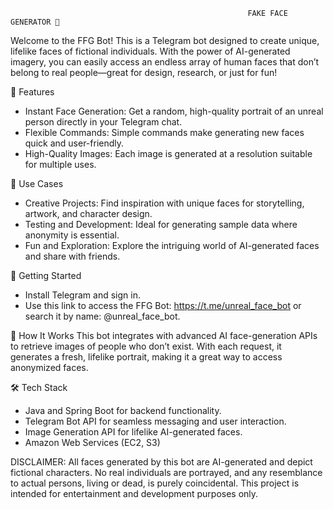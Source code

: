                                                          FAKE FACE GENERATOR 🤖

Welcome to the FFG Bot! This is a Telegram bot designed to create unique, lifelike faces of fictional individuals. With the power of AI-generated imagery, you can easily access an endless array of human faces that don’t belong to real people—great for design, research, or just for fun!

🌟 Features
- Instant Face Generation: Get a random, high-quality portrait of an unreal person directly in your Telegram chat.
- Flexible Commands: Simple commands make generating new faces quick and user-friendly.
- High-Quality Images: Each image is generated at a resolution suitable for multiple uses.

💼 Use Cases
- Creative Projects: Find inspiration with unique faces for storytelling, artwork, and character design.
- Testing and Development: Ideal for generating sample data where anonymity is essential.
- Fun and Exploration: Explore the intriguing world of AI-generated faces and share with friends.

🔧 Getting Started
- Install Telegram and sign in.
- Use this link to access the FFG Bot: https://t.me/unreal_face_bot or search it by name: @unreal_face_bot.

📖 How It Works This bot integrates with advanced AI face-generation APIs to retrieve images of people who don’t exist. With each request, it generates a fresh, lifelike portrait, making it a great way to access anonymized faces.

🛠 Tech Stack
- Java and Spring Boot for backend functionality.
- Telegram Bot API for seamless messaging and user interaction.
- Image Generation API for lifelike AI-generated faces.
- Amazon Web Services (EC2, S3)

DISCLAIMER: All faces generated by this bot are AI-generated and depict fictional characters. No real individuals are portrayed, and any resemblance to actual persons, living or dead, is purely coincidental. This project is intended for entertainment and development purposes only.
